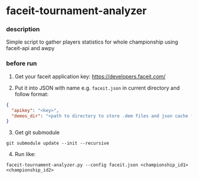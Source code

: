# faceit-tournament-analyzer

### description

Simple script to gather players statistics for whole championship using faceit-api and awpy 

### before run
1. Get your faceit application key: https://developers.faceit.com/

2. Put it into JSON with name e.g. `faceit.json` in current directory and follow format:
```json
{
  "apikey": "<key>",
  "demos_dir": "<path to directory to store .dem files and json cache files>"
}
```

3. Get git submodule

```shell
git submodule update --init --recursive
```
4. Run like:

```shell
faceit-tournament-analyzer.py --config faceit.json <championship_id1> <championship_id2>
```